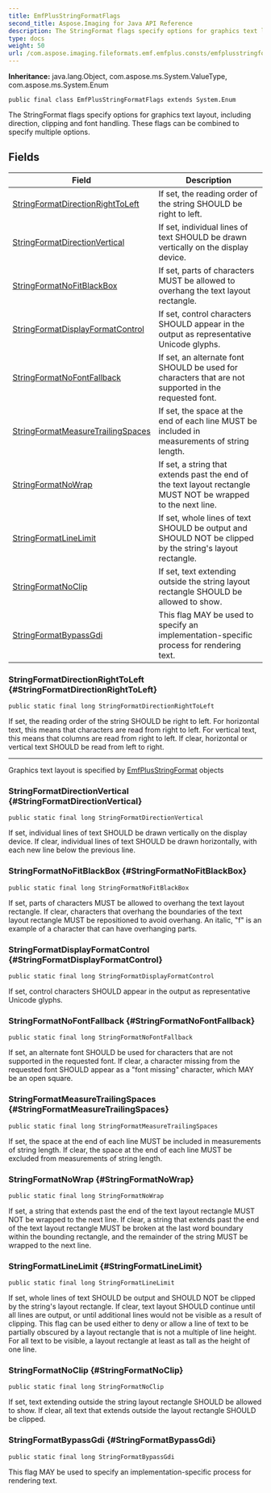 ```yaml
---
title: EmfPlusStringFormatFlags
second_title: Aspose.Imaging for Java API Reference
description: The StringFormat flags specify options for graphics text layout including direction clipping and font handling.
type: docs
weight: 50
url: /com.aspose.imaging.fileformats.emf.emfplus.consts/emfplusstringformatflags/
---
```

**Inheritance:**
java.lang.Object, com.aspose.ms.System.ValueType, com.aspose.ms.System.Enum
```
public final class EmfPlusStringFormatFlags extends System.Enum
```

The StringFormat flags specify options for graphics text layout, including direction, clipping and font handling. These flags can be combined to specify multiple options.
## Fields

| Field | Description |
| --- | --- |
| [StringFormatDirectionRightToLeft](#StringFormatDirectionRightToLeft) | If set, the reading order of the string SHOULD be right to left. |
| [StringFormatDirectionVertical](#StringFormatDirectionVertical) | If set, individual lines of text SHOULD be drawn vertically on the display device. |
| [StringFormatNoFitBlackBox](#StringFormatNoFitBlackBox) | If set, parts of characters MUST be allowed to overhang the text layout rectangle. |
| [StringFormatDisplayFormatControl](#StringFormatDisplayFormatControl) | If set, control characters SHOULD appear in the output as representative Unicode glyphs. |
| [StringFormatNoFontFallback](#StringFormatNoFontFallback) | If set, an alternate font SHOULD be used for characters that are not supported in the requested font. |
| [StringFormatMeasureTrailingSpaces](#StringFormatMeasureTrailingSpaces) | If set, the space at the end of each line MUST be included in measurements of string length. |
| [StringFormatNoWrap](#StringFormatNoWrap) | If set, a string that extends past the end of the text layout rectangle MUST NOT be wrapped to the next line. |
| [StringFormatLineLimit](#StringFormatLineLimit) | If set, whole lines of text SHOULD be output and SHOULD NOT be clipped by the string's layout rectangle. |
| [StringFormatNoClip](#StringFormatNoClip) | If set, text extending outside the string layout rectangle SHOULD be allowed to show. |
| [StringFormatBypassGdi](#StringFormatBypassGdi) | This flag MAY be used to specify an implementation-specific process for rendering text. |
### StringFormatDirectionRightToLeft {#StringFormatDirectionRightToLeft}
```
public static final long StringFormatDirectionRightToLeft
```


If set, the reading order of the string SHOULD be right to left. For horizontal text, this means that characters are read from right to left. For vertical text, this means that columns are read from right to left. If clear, horizontal or vertical text SHOULD be read from left to right.

--------------------

Graphics text layout is specified by [EmfPlusStringFormat](../../com.aspose.imaging.fileformats.emf.emfplus.objects/emfplusstringformat) objects

### StringFormatDirectionVertical {#StringFormatDirectionVertical}
```
public static final long StringFormatDirectionVertical
```


If set, individual lines of text SHOULD be drawn vertically on the display device. If clear, individual lines of text SHOULD be drawn horizontally, with each new line below the previous line.

### StringFormatNoFitBlackBox {#StringFormatNoFitBlackBox}
```
public static final long StringFormatNoFitBlackBox
```


If set, parts of characters MUST be allowed to overhang the text layout rectangle. If clear, characters that overhang the boundaries of the text layout rectangle MUST be repositioned to avoid overhang. An italic, "f" is an example of a character that can have overhanging parts.

### StringFormatDisplayFormatControl {#StringFormatDisplayFormatControl}
```
public static final long StringFormatDisplayFormatControl
```


If set, control characters SHOULD appear in the output as representative Unicode glyphs.

### StringFormatNoFontFallback {#StringFormatNoFontFallback}
```
public static final long StringFormatNoFontFallback
```


If set, an alternate font SHOULD be used for characters that are not supported in the requested font. If clear, a character missing from the requested font SHOULD appear as a "font missing" character, which MAY be an open square.

### StringFormatMeasureTrailingSpaces {#StringFormatMeasureTrailingSpaces}
```
public static final long StringFormatMeasureTrailingSpaces
```


If set, the space at the end of each line MUST be included in measurements of string length. If clear, the space at the end of each line MUST be excluded from measurements of string length.

### StringFormatNoWrap {#StringFormatNoWrap}
```
public static final long StringFormatNoWrap
```


If set, a string that extends past the end of the text layout rectangle MUST NOT be wrapped to the next line. If clear, a string that extends past the end of the text layout rectangle MUST be broken at the last word boundary within the bounding rectangle, and the remainder of the string MUST be wrapped to the next line.

### StringFormatLineLimit {#StringFormatLineLimit}
```
public static final long StringFormatLineLimit
```


If set, whole lines of text SHOULD be output and SHOULD NOT be clipped by the string's layout rectangle. If clear, text layout SHOULD continue until all lines are output, or until additional lines would not be visible as a result of clipping. This flag can be used either to deny or allow a line of text to be partially obscured by a layout rectangle that is not a multiple of line height. For all text to be visible, a layout rectangle at least as tall as the height of one line.

### StringFormatNoClip {#StringFormatNoClip}
```
public static final long StringFormatNoClip
```


If set, text extending outside the string layout rectangle SHOULD be allowed to show. If clear, all text that extends outside the layout rectangle SHOULD be clipped.

### StringFormatBypassGdi {#StringFormatBypassGdi}
```
public static final long StringFormatBypassGdi
```


This flag MAY be used to specify an implementation-specific process for rendering text.

